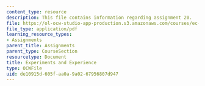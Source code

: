 ```yaml
---
content_type: resource
description: This file contains information regarding assignment 20.
file: https://ol-ocw-studio-app-production.s3.amazonaws.com/courses/ec-050-recreate-experiments-from-history-inform-the-future-from-the-past-galileo-january-iap-2010/de10915d605faa0a9a0267956807d947_MITEC_050IAP10_assn20.pdf
file_type: application/pdf
learning_resource_types:
- Assignments
parent_title: Assignments
parent_type: CourseSection
resourcetype: Document
title: Experiments and Experience
type: OCWFile
uid: de10915d-605f-aa0a-9a02-67956807d947
---
```

